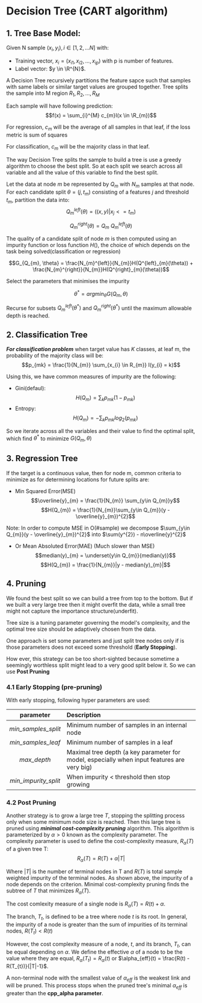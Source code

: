 # Decision Tree (CART algorithm)

## 1. Tree Base Model:

Given N sample $(x_{i}, y_{i}), i \in [1, 2, ...N]$ with:
- Training vector, $x_{i} = (x_{i1}, x_{i2}, ..., x_{ip})$ with p is number of features.
- Label vector: $y \in \R^{N}$.

A Decision Tree recursively partitions the feature sapce such that samples with same labels or similar target values are grouped together. Tree splits the sample into M region $R_{1}, R_{2}, ..., R_{M}$

Each sample will have following prediction:
$$f(x) = \sum_{i}^{M} c_{m}I(x \in \R_{m})$$

For regression, $c_{m}$ will be the average of all samples in that leaf, if the loss metric is sum of squares

For classification, $c_{m}$ will be the majority class in that leaf.

The way Decision Tree splits the sample to build a tree is use a greedy algorithm to choose the best split. So at each split we search across all variable and all the value of this variable to find the best split. 

Let the data at node $m$ be represented by $Q_{m}$ with $N_{m}$ samples at that node. For each candidate split $\theta = (j, t_{m})$ consisting of a features $j$ and threshold $t_{m}$, partition the data into:
$$Q^{left}_{m}(\theta) = ((x, y)|x_{j} <= t_{m})$$

$$Q^{right}_{m}(\theta) = Q_{m} \ Q_{m}^{left}(\theta)$$

The quality of a candidate split of node $m$ is then computed using an impurity function or loss function $H()$, the choice of which depends on the task being solved(classification or regression)

$$G_{Q_{m}, \theta} = \frac{N_{m}^{left}}{N_{m}}H(Q^{left}_{m}(\theta)) + \frac{N_{m}^{right}}{N_{m}}H(Q^{right}_{m}(\theta))$$

Select the parameters that minimises the impurity

$$\theta^{*} = argmin_{\theta}G(Q_{m}, \theta)$$

Recurse for subsets $Q_{m}^{left}(\theta^{*})$ and $Q_{m}^{right}(\theta^{*})$ until the maximum allowable depth is reached.


## 2. Classification Tree

***For classification problem*** when target value has $K$ classes, at leaf m, the probability of the majority class will be:
$$p_{mk} = \frac{1}{N_{m}} \sum_{x_{i} \in R_{m}} I(y_{i} = k)$$

Using this, we have common measures of impurity are the following:

- Gini(defaul):
  $$H(Q_{m}) = \sum_{k}p_{mk}(1 - p_{mk})$$
- Entropy:
  $$H(Q_{m}) = - \sum_{k}p_{mk}log_{2}(p_{mk})$$

So we iterate across all the variables and their value to find the optimal split, which find $\theta^{*}$ to minimize $G(Q_{m}, \theta)$
## 3. Regression Tree

If the target is a continuous value, then for node m, common criteria to minimize as for determining locations for future splits are:

- Min Squared Error(MSE)
  $$\overline{y}_{m} = \frac{1}{N_{m}} \sum_{y\in Q_{m}}y$$
  $$H(Q_{m}) = \frac{1}{N_{m}}\sum_{y\in Q_{m}}(y - \overline{y}_{m})^{2}$$

Note: In order to compute MSE in O(#sample) we decompose $\sum_{y\in Q_{m}}(y - \overline{y}_{m})^{2}$ into $\sum(y^{2}) - n\overline{y}^{2}$

- Or Mean Absoluted Error(MAE) (Much slower than MSE)
  $$median(y)_{m} = \underset{y\in Q_{m}}{median(y)}$$
  $$H(Q_{m}) = \frac{1}{N_{m}}|y - median(y)_{m}|$$


## 4. Pruning

We found the best split so we can build a tree from top to the bottom. But if we built a very large tree then it might overfit the data, while a small tree might not capture the importance structure(underfit).

Tree size is a tuning parameter governing the model's complexity, and the optimal tree size should be adaptively chosen from the data.

One approach is set some parameters and just split tree nodes only if is those parameters does not exceed some threshold (**Early Stopping**).

How ever, this strategy can be too short-sighted because sometime a seemingly worthless split might lead to a very good split below it. So we can use **Post Pruning**

### 4.1 Early Stopping (pre-pruning)

With early stopping, following hyper parameters are used:

|**parameter** | **Description**|
| :---:        | :---          |
|*min_samples_split* | Minimum number of samples in an internal node |
|*min_samples_leaf*  | Minimum number of samples in a leaf |
|*max_depth*   | Maximal tree depth (a key parameter for model, especially when input features are very big) |
|*min_impurity_split* | When impurity < threshold then stop growing |

### 4.2 Post Pruning 

Another strategy is to grow a large tree $T$, stopping the splitting process only when some minimum node size is reached. Then this large tree is pruned using ***minimal cost-complexity pruning***  algorithm. This algorithm is parameterized by $\alpha > 0$ known as the complexity parameter. The complexity parameter is used to define the cost-complexity measure, $R_{\alpha}(T)$ of a given tree T:
$$R_{\alpha}(T) = R(T) + \alpha |T|$$

Where $|T|$ is the number of terminal nodes in T and $R(T)$ is total sample weighted impurity of the terminal nodes. As shown above, the impurity of a node depends on the criterion. Minimal cost-complexity pruning finds the subtree of $T$ that minimizes $R_{\alpha}(T)$.

The cost comlexity measure of a single node is $R_{\alpha}(T) = R(t) + \alpha$. 

The branch, $T_{t}$, is defined to be a tree where node $t$ is its root. In general, the impurity of a node is greater than the sum of impurities of its terminal nodes, $R(T_{t}) < R(t)$ 

However, the cost complexity measure of a node, $t$, and its branch, $T_{t}$, can be equal depending on $\alpha$. We define the effective $\alpha$ of a node to be the value where they are equal, $R_{\alpha}(T_{t}) = R_{\alpha}(t)$ or $\alpha_{eff}(t) = \frac{R(t) - R(T_{t})}{|T|-1}$.

A non-terminal node with the smallest value of $\alpha_{eff}$ is the weakest link and will be pruned. This process stops when the pruned tree's minimal $\alpha_{eff}$ is greater than the **cpp_alpha parameter**.